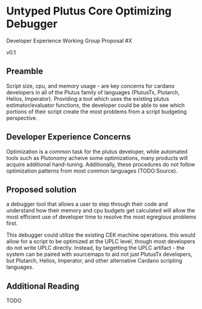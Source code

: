 # Untyped Plutus Core Optimizing Debugger
Developer Experience Working Group Proposal #X

v0.1

## Preamble

Script size, cpu, and memory usage - are key concerns for cardano developers in all of the Plutus family of languages (PlutusTx, Plutarch, Helios, Imperator). Providing a tool which uses the existing plutus estimator/evaluator functions, the developer could be able to see which portions of their script create the most problems from a script budgeting perspective.


## Developer Experience Concerns
Optimization is a common task for the plutus developer, while automated tools such as Plutonomy acheive some optimizations, many products will acquire additional hand-tuning.  Additionally, these procedures do not follow optimization patterns from most common languages (TODO:Source).

## Proposed solution
a debugger tool that allows a user to step through their code and understand how their memory and cpu budgets get calculated will allow the most efficient use of developer time to resolve the most egregious problems first.

This debugger could utilize the existing CEK machine operations.  this would allow for a script to be optimized at the UPLC level, though most developers do not write UPLC directly.  Instead, by targetting the UPLC artifact - the system can be paired with sourcemaps to aid not just PlutusTx developers, but Plutarch, Helios, Imperator, and other alternative Cardano scripting languages.

## Additional Reading
TODO
